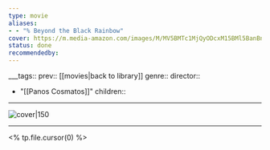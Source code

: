 ```yaml
---
type: movie
aliases:
- - "% Beyond the Black Rainbow"
cover: https://m.media-amazon.com/images/M/MV5BMTc1MjQyODcxM15BMl5BanBnXkFtZTcwNDU1MjE0Nw@@._V1_SX300.jpg
status: done
recommendedby:
---
```

___tags:: prev:: [[movies|back to library]]
genre::
director:: 
  - "[[Panos Cosmatos]]"
children::
___
![cover|150](https://m.media-amazon.com/images/M/MV5BMTc1MjQyODcxM15BMl5BanBnXkFtZTcwNDU1MjE0Nw@@._V1_SX300.jpg)
___
<% tp.file.cursor(0) %>
